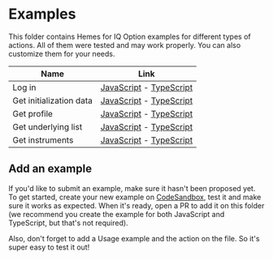 # Examples

This folder contains Hemes for IQ Option examples for different types of actions. All of
them were tested and may work properly. You can also customize them for your
needs.

| Name                    | Link                                                                                            |
| ----------------------- | ----------------------------------------------------------------------------------------------- |
| Log in                  | [JavaScript](./logIn.js) - [TypeScript](./typescript/logIn.tsx)                                 |
| Get initialization data | [JavaScript](./getInitializationData.js) - [TypeScript](./typescript/getInitializationData.tsx) |
| Get profile             | [JavaScript](./getProfile.js) - [TypeScript](./typescript/getProfile.tsx)                       |
| Get underlying list     | [JavaScript](./getUnderlyingList.js) - [TypeScript](./typescript/getUnderlyingList.tsx)         |
| Get instruments         | [JavaScript](./getInstruments.js) - [TypeScript](./typescript/getInstruments.tsx)               |

## Add an example

If you'd like to submit an example, make sure it hasn't been proposed yet. To get started,
create your new example on [CodeSandbox](https://codesandbox.io/), test it and make sure it works as expected. When it's ready, open a PR to add it on this folder (we recommend you create the example for both JavaScript and TypeScript, but that's not required).

Also, don't forget to add a Usage example and the action on the file. So it's super easy to test it out!

